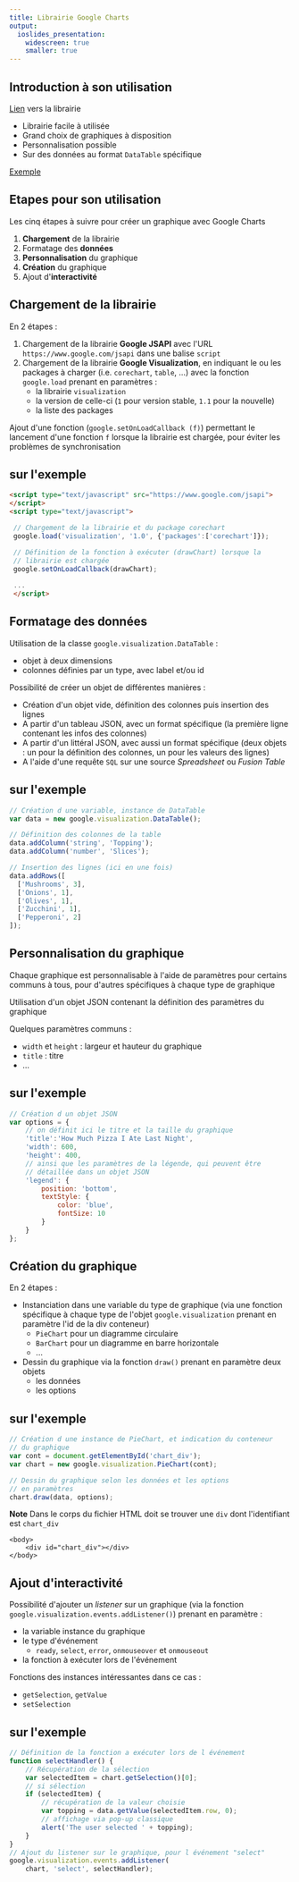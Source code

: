 ```yaml
---
title: Librairie Google Charts
output: 
  ioslides_presentation:
    widescreen: true
    smaller: true
---
```


## Introduction à son utilisation

[Lien](https://developers.google.com/chart/) vers la librairie

- Librairie facile à utilisée
- Grand choix de graphiques à disposition
- Personnalisation possible
- Sur des données au format `DataTable` spécifique

[Exemple](../webreporting/exemple-google-charts.html)

## Etapes pour son utilisation

Les cinq étapes à suivre pour créer un graphique avec Google Charts

1. **Chargement** de la librairie
2. Formatage des **données**
3. **Personnalisation** du graphique
4. **Création** du graphique
5. Ajout d'**interactivité**

## Chargement de la librairie

En 2 étapes :

1. Chargement de la librairie **Google JSAPI** avec l'URL `https://www.google.com/jsapi` dans une balise `script`
2. Chargement de la librairie **Google Visualization**, en indiquant le ou les packages à charger (i.e. `corechart`, `table`, ...) avec la fonction `google.load` prenant en paramètres :
    - la librairie `visualization` 
    - la version de celle-ci (`1` pour version stable, `1.1` pour la nouvelle)
    - la liste des packages 

Ajout d'une fonction (`google.setOnLoadCallback (f)`) permettant le lancement d'une fonction `f` lorsque la librairie est chargée, pour éviter les problèmes de synchronisation

## sur l'exemple

```html
<script type="text/javascript" src="https://www.google.com/jsapi">
</script>
<script type="text/javascript">

 // Chargement de la librairie et du package corechart
 google.load('visualization', '1.0', {'packages':['corechart']});

 // Définition de la fonction à exécuter (drawChart) lorsque la 
 // librairie est chargée
 google.setOnLoadCallback(drawChart);
 
 ...
 </script>
```

## Formatage des données

Utilisation de la classe `google.visualization.DataTable` :

- objet à deux dimensions
- colonnes définies par un type, avec label et/ou id

Possibilité de créer un objet de différentes manières :

- Création d'un objet vide, définition des colonnes puis insertion des lignes
- A partir d'un tableau JSON, avec un format spécifique (la première ligne contenant les infos des colonnes)
- A partir d'un littéral JSON, avec aussi un format spécifique (deux objets : un pour la définition des colonnes, un pour les valeurs des lignes)
- A l'aide d'une requête `SQL` sur une source *Spreadsheet* ou *Fusion Table*

## sur l'exemple

```js
// Création d une variable, instance de DataTable
var data = new google.visualization.DataTable();

// Définition des colonnes de la table
data.addColumn('string', 'Topping');
data.addColumn('number', 'Slices');

// Insertion des lignes (ici en une fois)
data.addRows([
  ['Mushrooms', 3],
  ['Onions', 1],
  ['Olives', 1],
  ['Zucchini', 1],
  ['Pepperoni', 2]
]);
```

## Personnalisation du graphique

Chaque graphique est personnalisable à l'aide de paramètres pour certains communs à tous, pour d'autres spécifiques à chaque type de graphique

Utilisation d'un objet JSON contenant la définition des paramètres du graphique

Quelques paramètres communs :

- `width` et `height` : largeur et hauteur du graphique
- `title` : titre
- ...

## sur l'exemple

```js
// Création d un objet JSON
var options = {
    // on définit ici le titre et la taille du graphique
    'title':'How Much Pizza I Ate Last Night',
    'width': 600,
    'height': 400,
    // ainsi que les paramètres de la légende, qui peuvent être 
    // détaillée dans un objet JSON
    'legend': {
        position: 'bottom', 
        textStyle: {
            color: 'blue', 
            fontSize: 10
        }
    }
};
```

## Création du graphique

En 2 étapes :

- Instanciation dans une variable du type de graphique (via une fonction spécifique à chaque type de l'objet `google.visualization` prenant en paramètre l'id de la div conteneur)
    - `PieChart` pour un diagramme circulaire
    - `BarChart` pour un diagramme en barre horizontale
    - ...
- Dessin du graphique via la fonction `draw()` prenant en paramètre deux objets 
    - les données
    - les options

## sur l'exemple

```js
// Création d une instance de PieChart, et indication du conteneur 
// du graphique
var cont = document.getElementById('chart_div');
var chart = new google.visualization.PieChart(cont);

// Dessin du graphique selon les données et les options 
// en paramètres
chart.draw(data, options);
```

**Note** Dans le corps du fichier HTML doit se trouver une `div` dont l'identifiant est `chart_div`
```
<body>
    <div id="chart_div"></div>
</body>
```

## Ajout d'interactivité

Possibilité d'ajouter un *listener* sur un graphique (via la fonction `google.visualization.events.addListener()`) prenant en paramètre :

- la variable instance du graphique
- le type d'événement
    - `ready`, `select`, `error`, `onmouseover` et `onmouseout`
- la fonction à exécuter lors de l'événement

Fonctions des instances intéressantes dans ce cas :

- `getSelection`, `getValue`
- `setSelection`

## sur l'exemple

```js
// Définition de la fonction a exécuter lors de l événement
function selectHandler() {
    // Récupération de la sélection
    var selectedItem = chart.getSelection()[0];
    // si sélection
    if (selectedItem) {
        // récupération de la valeur choisie
        var topping = data.getValue(selectedItem.row, 0);
        // affichage via pop-up classique
        alert('The user selected ' + topping);
    }
}
// Ajout du listener sur le graphique, pour l événement "select"
google.visualization.events.addListener(
    chart, 'select', selectHandler);    
```
